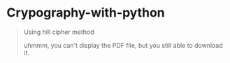 # Crypography-with-python
>Using hill cipher method
>
>uhmmm, you can't display the PDF file, but you still able to download it.
